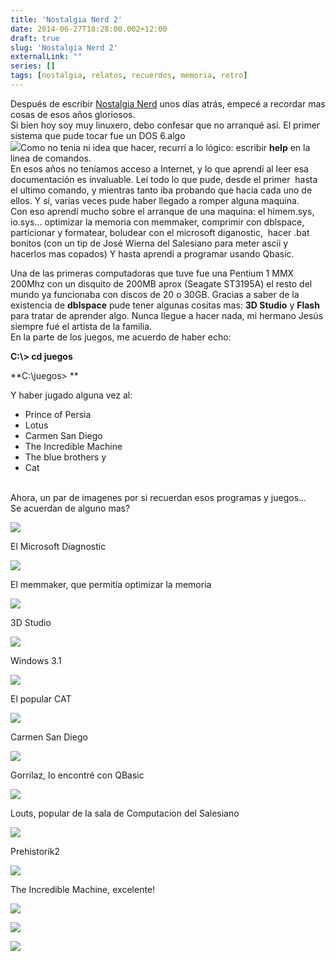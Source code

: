 ```yaml
---
title: 'Nostalgia Nerd 2'
date: 2014-06-27T18:28:00.002+12:00
draft: true
slug: 'Nostalgia Nerd 2'
externalLink: ""
series: []
tags: [nostalgia, relatos, recuerdos, memoria, retro]
---
```


Después de escribir [Nostalgia Nerd](https://blog.cristianmarquez.me/2014/06/nostalgia-nerd.html) unos días atrás, empecé a recordar mas cosas de esos años gloriosos.  
Si bien hoy soy muy linuxero, debo confesar que no arranqué así. El primer sistema que pude tocar fue un DOS 6.algo  
[![](http://1.bp.blogspot.com/-KC25xHtVVCI/U60GUfBFcnI/AAAAAAAAZiw/J1eBrtOY2Oo/s1600/19a.doswindow+(1).gif)](http://1.bp.blogspot.com/-KC25xHtVVCI/U60GUfBFcnI/AAAAAAAAZiw/J1eBrtOY2Oo/s1600/19a.doswindow+(1).gif)Como no tenia ni idea que hacer, recurrí a lo lógico: escribir **help** en la linea de comandos.  
En esos años no teníamos acceso a Internet, y lo que aprendí al leer esa documentación es invaluable. Leí todo lo que pude, desde el primer  hasta el ultimo comando, y mientras tanto iba probando que hacia cada uno de ellos. Y sí, varias veces pude haber llegado a romper alguna maquina.  
Con eso aprendí mucho sobre el arranque de una maquina: el himem.sys, io.sys... optimizar la memoria con memmaker, comprimir con dblspace, particionar y formatear, boludear con el microsoft diganostic,  hacer .bat bonitos (con un tip de José Wierna del Salesiano para meter ascii y hacerlos mas copados) Y hasta aprendí a programar usando Qbasic.  
  
Una de las primeras computadoras que tuve fue una Pentium 1 MMX 200Mhz con un disquito de 200MB aprox (Seagate ST3195A) el resto del mundo ya funcionaba con discos de 20 o 30GB. Gracias a saber de la existencia de **dblspace** pude tener algunas cositas mas: **3D Studio** y **Flash** para tratar de aprender algo. Nunca llegue a hacer nada, mi hermano Jesús siempre fué el artista de la familia.  
En la parte de los juegos, me acuerdo de haber echo:  

**C:\\> cd juegos**

**C:\\juegos> **

Y haber jugado alguna vez al:

*   Prince of Persia
*   Lotus
*   Carmen San Diego
*   The Incredible Machine
*   The blue brothers y
*   Cat 

[  
](http://2.bp.blogspot.com/-no-Y54EEcJE/U60OkWOpfiI/AAAAAAAAZks/_AfiiNvpec4/s1600/3dsmax_2010_800px.png)Ahora, un par de imagenes por si recuerdan esos programas y juegos...  
Se acuerdan de alguno mas?

[![](http://3.bp.blogspot.com/-zuI0OuBz_YU/U60Njh3PTiI/AAAAAAAAZkg/2je6nVTul4Y/s1600/Microsoft_Diagnostics_Screenshot.png)](http://3.bp.blogspot.com/-zuI0OuBz_YU/U60Njh3PTiI/AAAAAAAAZkg/2je6nVTul4Y/s1600/Microsoft_Diagnostics_Screenshot.png)

El Microsoft Diagnostic

  

  

[![](http://1.bp.blogspot.com/-FcQTA1KzwAQ/U60GXCb_rYI/AAAAAAAAZjU/xos2cX9w-V8/s1600/dos6memmaker.png)](http://1.bp.blogspot.com/-FcQTA1KzwAQ/U60GXCb_rYI/AAAAAAAAZjU/xos2cX9w-V8/s1600/dos6memmaker.png)

El memmaker, que permitía optimizar la memoria

[![](http://2.bp.blogspot.com/-no-Y54EEcJE/U60OkWOpfiI/AAAAAAAAZks/_AfiiNvpec4/s1600/3dsmax_2010_800px.png)](http://2.bp.blogspot.com/-no-Y54EEcJE/U60OkWOpfiI/AAAAAAAAZks/_AfiiNvpec4/s1600/3dsmax_2010_800px.png)

3D Studio

[![](http://4.bp.blogspot.com/-XqKGvs-cjAI/U60GXYC8hqI/AAAAAAAAZjM/9at8-zJfqH4/s1600/win31-1-1.png)](http://4.bp.blogspot.com/-XqKGvs-cjAI/U60GXYC8hqI/AAAAAAAAZjM/9at8-zJfqH4/s1600/win31-1-1.png)

Windows 3.1

[![](http://4.bp.blogspot.com/-se6fu_OmyeA/U60NAY8X9dI/AAAAAAAAZjw/G-tdtUgfHtQ/s1600/49443.jpg)](http://4.bp.blogspot.com/-se6fu_OmyeA/U60NAY8X9dI/AAAAAAAAZjw/G-tdtUgfHtQ/s1600/49443.jpg)

El popular CAT

  

[![](http://3.bp.blogspot.com/-ugjgqAxgLdU/U60NAvAUo8I/AAAAAAAAZkU/XmIOb_xKYwI/s1600/carmen2.png)](http://3.bp.blogspot.com/-ugjgqAxgLdU/U60NAvAUo8I/AAAAAAAAZkU/XmIOb_xKYwI/s1600/carmen2.png)

Carmen San Diego

  

[![](http://1.bp.blogspot.com/-YX9RssmuIEA/U60NAceUW5I/AAAAAAAAZj0/m19eC3IapJg/s1600/Gorillas_screenshot.png)](http://1.bp.blogspot.com/-YX9RssmuIEA/U60NAceUW5I/AAAAAAAAZj0/m19eC3IapJg/s1600/Gorillas_screenshot.png)

Gorrilaz, lo encontré con QBasic

  

[![](http://3.bp.blogspot.com/-8ZrsqjKu9tQ/U60NA7p6ERI/AAAAAAAAZj8/A98cUMnKt-I/s1600/lotus_042.gif)](http://3.bp.blogspot.com/-8ZrsqjKu9tQ/U60NA7p6ERI/AAAAAAAAZj8/A98cUMnKt-I/s1600/lotus_042.gif)

Louts, popular de la sala de Computacion del Salesiano

  

[![](http://2.bp.blogspot.com/-ANlA_ibP7y0/U60NBCr4TTI/AAAAAAAAZkE/fQcxzgZDoJE/s1600/prehistorik-2-ss1.gif)](http://2.bp.blogspot.com/-ANlA_ibP7y0/U60NBCr4TTI/AAAAAAAAZkE/fQcxzgZDoJE/s1600/prehistorik-2-ss1.gif)

Prehistorik2

  

[![](http://4.bp.blogspot.com/-mo4fQtKJGHo/U60NBiIQLrI/AAAAAAAAZkM/8aFTSK2p-7Y/s1600/the_incredible_machine.png)](http://4.bp.blogspot.com/-mo4fQtKJGHo/U60NBiIQLrI/AAAAAAAAZkM/8aFTSK2p-7Y/s1600/the_incredible_machine.png)

The Incredible Machine, excelente!

[![](http://1.bp.blogspot.com/-8Pcip5swWVc/U60QSLzGGwI/AAAAAAAAZlA/15SrC2XUA7E/s1600/467f6f490aa86b79e60fd8580ce906a9o.jpg)](http://1.bp.blogspot.com/-8Pcip5swWVc/U60QSLzGGwI/AAAAAAAAZlA/15SrC2XUA7E/s1600/467f6f490aa86b79e60fd8580ce906a9o.jpg)

  

[![](http://3.bp.blogspot.com/-wglYzqV587E/U60QSBUj47I/AAAAAAAAZk4/OTxR9Im-cxE/s1600/Banner-Mania.jpg)](http://3.bp.blogspot.com/-wglYzqV587E/U60QSBUj47I/AAAAAAAAZk4/OTxR9Im-cxE/s1600/Banner-Mania.jpg)

  

[![](http://2.bp.blogspot.com/-ARQHea_FzHU/U60QSDrr8qI/AAAAAAAAZk8/OXlmETTJhPc/s1600/LEGANERD_047224.gif)](http://2.bp.blogspot.com/-ARQHea_FzHU/U60QSDrr8qI/AAAAAAAAZk8/OXlmETTJhPc/s1600/LEGANERD_047224.gif)